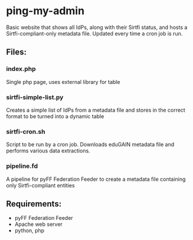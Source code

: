 # ping-my-admin

Basic website that shows all IdPs, along with their Sirtfi status, and hosts a Sirtfi-compliant-only metadata file. Updated every time a cron job is run. 

## Files:

###  index.php
Single php page, uses external library for table

### sirtfi-simple-list.py
Creates a simple list of IdPs from a metadata file and stores in the correct format to be turned into a dynamic table

### sirtfi-cron.sh
Script to be run by a cron job. Downloads eduGAIN metadata file and performs various data extractions.

### pipeline.fd
A pipeline for pyFF Federation Feeder to create a metadata file containing only Sirtfi-compliant entities


## Requirements:
* pyFF Federation Feeder 
* Apache web server
* python, php

